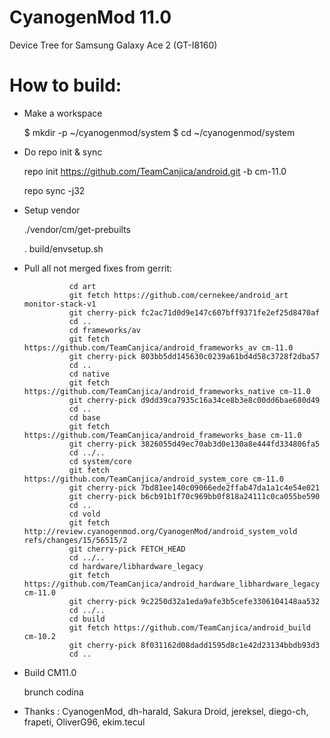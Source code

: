 CyanogenMod 11.0
=============================
Device Tree for Samsung Galaxy Ace 2
(GT-I8160)

How to build:
=============

- Make a workspace

  $ mkdir -p ~/cyanogenmod/system
  $ cd ~/cyanogenmod/system
  
- Do repo init & sync

  repo init https://github.com/TeamCanjica/android.git -b cm-11.0
  
  repo sync -j32

- Setup vendor
  
  ./vendor/cm/get-prebuilts
  
  . build/envsetup.sh

- Pull all not merged fixes from gerrit:

				cd art
				git fetch https://github.com/cernekee/android_art monitor-stack-v1
				git cherry-pick fc2ac71d0d9e147c607bff9371fe2ef25d8470af
				cd ..
				cd frameworks/av
				git fetch https://github.com/TeamCanjica/android_frameworks_av cm-11.0
				git cherry-pick 803bb5dd145630c0239a61bd4d58c3728f2dba57
				cd ..
				cd native
				git fetch https://github.com/TeamCanjica/android_frameworks_native cm-11.0
				git cherry-pick d9dd39ca7935c16a34ce8b3e8c00dd6bae680d49
				cd ..
				cd base
				git fetch https://github.com/TeamCanjica/android_frameworks_base cm-11.0
				git cherry-pick 3826055d49ec70ab3d0e130a8e444fd334806fa5
				cd ../..
				cd system/core
				git fetch https://github.com/TeamCanjica/android_system_core cm-11.0
				git cherry-pick 7bd81ee140c09066ede2ffab47da1a1c4e54e021
				git cherry-pick b6cb91b1f70c969bb0f818a24111c0ca055be590
				cd ..
				cd vold
				git fetch http://review.cyanogenmod.org/CyanogenMod/android_system_vold refs/changes/15/56515/2
				git cherry-pick FETCH_HEAD
				cd ../..
				cd hardware/libhardware_legacy
				git fetch https://github.com/TeamCanjica/android_hardware_libhardware_legacy cm-11.0
				git cherry-pick 9c2250d32a1eda9afe3b5cefe3306104148aa532
				cd ../..
				cd build
				git fetch https://github.com/TeamCanjica/android_build cm-10.2
				git cherry-pick 8f031162d08dadd1595d8c1e42d23134bbdb93d3
				cd ..
		
- Build CM11.0
  
  brunch codina


- Thanks : CyanogenMod, dh-harald, Sakura Droid, jereksel, diego-ch, frapeti, OliverG96, ekim.tecul
